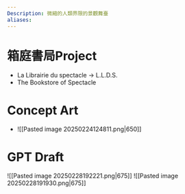 ```yaml
---
Description: 微縮的人類界限的景觀舞臺
aliases:
---
```

# 箱庭書局Project
- La Librairie du spectacle → L.L.D.S.
- The Bookstore of Spectacle
# Concept Art
- ![[Pasted image 20250224124811.png|650]]



# GPT Draft
![[Pasted image 20250228192221.png|675]]
![[Pasted image 20250228191930.png|675]]
